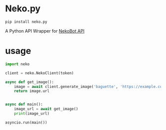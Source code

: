 # Neko.py
`pip install neko.py`

A Python API Wrapper for [NekoBot API](https://docs.nekobot.xyz/#image-generation-threats)

# usage

```py
import neko

client = neko.NekoClient(token)

async def get_image():
    image = await client.generate_image('baguette', 'https://example.com/image.jpg')
    return image.url


async def main():
    image_url = await get_image()
    print(image_url)

asyncio.run(main())
```
